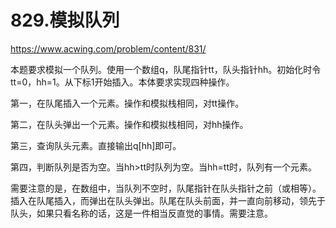 829.模拟队列
==
https://www.acwing.com/problem/content/831/

本题要求模拟一个队列。使用一个数组q，队尾指针tt，队头指针hh。初始化时令tt=0，hh=1。从下标1开始插入。本体要求实现四种操作。

第一，在队尾插入一个元素。操作和模拟栈相同，对tt操作。

第二，在队头弹出一个元素。操作和模拟栈相同，对hh操作。

第三，查询队头元素。直接输出q[hh]即可。

第四，判断队列是否为空。当hh>tt时队列为空。当hh=tt时，队列有一个元素。

需要注意的是，在数组中，当队列不空时，队尾指针在队头指针之前（或相等）。插入在队尾插入，而弹出在队头弹出。队尾在队头前面，并一直向前移动，领先于队头，如果只看名称的话，这是一件相当反直觉的事情。需要注意。